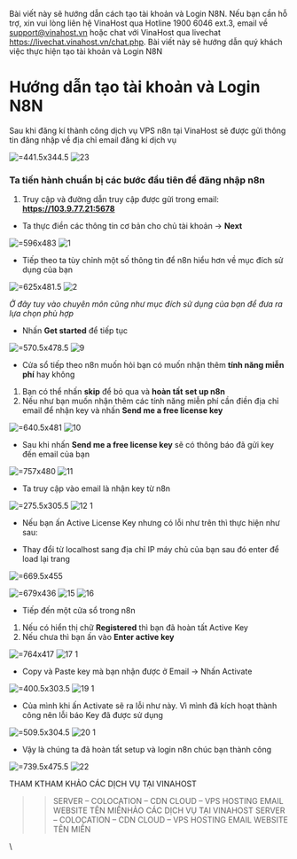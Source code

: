 Bài viết này sẽ hướng dẫn cách tạo tài khoản và Login N8N. Nếu bạn cần hỗ trợ, xin vui lòng liên hệ VinaHost qua Hotline 1900 6046 ext.3, email về support@vinahost.vn hoặc chat với VinaHost qua livechat https://livechat.vinahost.vn/chat.php.
Bài viết này sẽ hướng dẫn quý khách việc thực hiện tạo tài khoản và Login N8N

# Hướng dẫn tạo tài khoản và Login N8N

Sau khi đăng kí thành công dịch vụ VPS n8n tại VinaHost sẽ được gửi thông tin đăng nhập về địa chỉ email đăng kí dịch vụ

 ![](attachments/698bfabf-2168-4b49-a7c1-b22e0952b51e.png " =441.5x344.5")
![23](https://github.com/user-attachments/assets/89393292-fe26-4d98-a140-2faf1e2ab6be)



### Ta tiến hành chuẩn bị các bước đầu tiên để đăng nhập n8n

1. Truy cập và đường dẫn truy cập được gửi trong email: **https://103.9.77.21:5678**
* Ta thực điền các thông tin cơ bản cho chủ tài khoản → **Next**

 ![](attachments/4eae4167-4420-4c8a-93cd-d921b465f016.png " =596x483")
 ![1](https://github.com/user-attachments/assets/61c042bf-5388-4317-8631-03f5e9a9a93f)

 

* Tiếp theo ta tùy chỉnh một số thông tin để n8n hiểu hơn về mục đích sử dụng của bạn

 ![](attachments/f648c70a-f892-4be5-8dae-e6ec666781a6.png " =625x481.5")
 ![2](https://github.com/user-attachments/assets/1bb9e964-ab3c-45e8-9df2-392cea326e79)


*Ở đây tuy vào chuyên môn cũng như mục đích sử dụng của bạn để đưa ra lựa chọn phù hợp*

* Nhấn **Get started** để tiếp tục

 ![](attachments/99de6c91-96f6-4f2b-91c5-2573c2db021e.png " =570.5x478.5")
 ![9](https://github.com/user-attachments/assets/04cc4d62-8bda-4af5-b16a-d82d55e9b504)


* Cửa sổ tiếp theo n8n muốn hỏi bạn có muốn nhận thêm **tính năng miễn phí** hay không


1. Bạn có thể nhấn **skip** để bỏ qua và **hoàn tất** **set up n8n**
2. Nếu như bạn muốn nhận thêm các tính năng miễn phí cần điền địa chỉ email để nhận key và nhấn **Send me a free license key**

 ![](attachments/721dcee8-f87d-4f5c-9358-cf751ded8b17.png " =640.5x481")
 ![10](https://github.com/user-attachments/assets/22827bf6-c6e4-4413-871c-8d4ef9ffc440)


* Sau khi nhấn **Send me a free license key** sẽ có thông báo đã gửi key đến email của bạn

 ![](attachments/377a59d3-4737-4023-a936-9ef9e95cff18.png " =757x480")
 ![11](https://github.com/user-attachments/assets/e409b5af-6d2f-4132-8f0f-5481b6663ed6)


* Ta truy cập vào email là nhận key từ n8n

 ![](attachments/854c21b2-e5d2-462d-bb17-0b90445454f4.png " =275.5x305.5")
 ![12 1](https://github.com/user-attachments/assets/522b1070-d738-4d51-8a91-61130562b0b6)


* Nếu bạn ấn Active License Key nhưng có lỗi như trên thì thực hiện như sau:


* Thay đổi từ localhost sang địa chỉ IP máy chủ của bạn sau đó enter để load lại trang

 ![](attachments/e31e991a-118d-4b99-bcf7-ff4007a0e8a1.png " =669.5x455")

 ![](attachments/a091ad5a-6a00-416e-a00a-c44d70062dc2.png " =679x436")
 ![15](https://github.com/user-attachments/assets/96556d68-00ea-47a8-ba38-27671d2250c5)
![16](https://github.com/user-attachments/assets/0a242e1a-3a73-4b93-909d-9dcf500732de)


* Tiếp đến một cửa sổ trong n8n


1. Nếu có hiển thị chữ **Registered** thì bạn đã hoàn tất Active Key
2. Nếu chưa thì bạn ấn vào **Enter active key**

 ![](attachments/316f8fa3-02ef-465d-88d6-5c3a430d7a33.png " =764x417")
 ![17 1](https://github.com/user-attachments/assets/6817ba95-7cef-4eab-b326-1b5dd4c78f0e)


* Copy và Paste key mà bạn nhận được ở Email → Nhấn Activate

 ![](attachments/f17ea99e-1268-47fe-b105-df2e7171f1b0.png " =400.5x303.5")
 ![19 1](https://github.com/user-attachments/assets/f742a973-8993-4b1f-9052-fbb84c788934)


* Của mình khi ấn Activate sẽ ra lỗi như này. Vì mình đã kích hoạt thành công nên lỗi báo Key đã được sử dụng

 ![](attachments/0abf1f90-a169-4524-8571-45fecf9b21f8.png " =509.5x304.5")
 ![20 1](https://github.com/user-attachments/assets/f53cb2a5-2611-4593-9892-f2d814e70974)


* Vậy là chúng ta đã hoàn tất setup và login n8n chúc bạn thành công

 ![](attachments/b3df8288-ac01-4dd5-b33b-0e43576eee78.png " =739.5x475.5")
 ![22](https://github.com/user-attachments/assets/22a9810b-9d9d-4377-9138-2973c57e53d7)

 THAM KTHAM KHẢO CÁC DỊCH VỤ TẠI VINAHOST
>> SERVER – COLOCATION – CDN
>> CLOUD – VPS
>> HOSTING
>> EMAIL
>> WEBSITE
>> TÊN MIỀNHẢO CÁC DỊCH VỤ TẠI VINAHOST
>> SERVER – COLOCATION – CDN
>> CLOUD – VPS
>> HOSTING
>> EMAIL
>> WEBSITE
>> TÊN MIỀN



\
